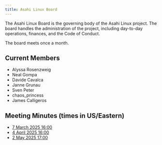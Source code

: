 ```yaml
---
title: Asahi Linux Board
---
```


The Asahi Linux Board is the governing body of the Asahi Linux project. The board
handles the administration of the project, including day-to-day operations, finances,
and the Code of Conduct.

The board meets once a month.

## Current Members
- Alyssa Rosenzweig
- Neal Gompa
- Davide Cavalca
- Janne Grunau
- Sven Peter
- chaos_princess
- James Calligeros

## Meeting Minutes (times in US/Eastern)
- [7 March 2025 16:00](minutes/20250307.md)
- [4 April 2025 16:00](minutes/20250404.md)
- [2 May 2025 17:00](minutes/20250502.md)
